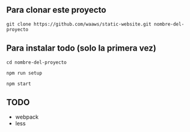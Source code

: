 ## Para clonar este proyecto
```git clone https://github.com/waaws/static-website.git nombre-del-proyecto```

## Para instalar todo (solo la primera vez)

```cd nombre-del-proyecto```

```npm run setup```

```npm start```

## TODO
- webpack
- less
